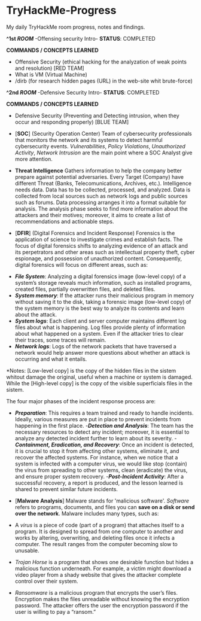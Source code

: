 # TryHackMe-Progress
My daily TryHackMe room progress, notes and findings. 

**^1st *ROOM*** -Offensing security Intro- 
**STATUS**: COMPLETED

**COMMANDS / CONCEPTS LEARNED**
- Offensive Security (ethical hacking for the analyzation of weak points and resolution) [RED TEAM]
- What is VM (Virtual Machine)
- /dirb (for research hidden pages (URL) in the web-site whit brute-force)


**^2nd *ROOM*** -Defensive Security Intro-
**STATUS**: COMPLETED

**COMMANDS / CONCEPTS LEARNED**
- Defensive Security (Preventing and Detecting intrusion, when they occur and responding properly) [BLUE TEAM]
  
- [**SOC**] (Security Operation Center)
  Team of cybersecurity professionals that monitors the network and its systems to detect harmful cybersecurity events. *Vulnerabilities*, *Policy Violations*, *Unauthorized Activity*, *Network Intrusion* are the main point where a SOC Analyst give more attention.
- **Threat Intelligence**
  Gathers information to help the company better prepare against potential adversaries. Every Target (Company) have different Threat (Banks, Telecomunications, Archives, etc.). Intelligence needs data. Data has to be collected, processed, and analyzed. Data is            collected  from local sources such as network logs and public sources such as forums. Data processing arranges it into a format suitable for analysis. The analysis phase seeks to find more information about the attackers and their motives; moreover, it aims to create   a list of recommendations and actionable steps.

- [**DFIR**] (Digital Forensics and Incident Response)
  Forensics is the application of science to investigate crimes and establish facts. The focus of digital forensics shifts to analyzing evidence of an attack and its perpetrators and other areas such as intellectual property theft, cyber espionage, and possession of      unauthorized content. Consequently, digital forensics will focus on different areas, such as:
+ **_File System_**: Analyzing a digital forensics image (low-level copy) of a system’s storage reveals much information, such as installed programs, created files, partially overwritten files, and deleted files.
+ **_System memory_**: If the attacker runs their malicious program in memory without saving it to the disk, taking a forensic image (low-level copy) of the system memory is the best way to analyze its contents and learn about the attack.
+ **_System logs_**: Each client and server computer maintains different log files about what is happening. Log files provide plenty of information about what happened on a system. Even if the attacker tries to clear their traces, some traces will remain.
+ **_Network logs_**: Logs of the network packets that have traversed a network would help answer more questions about whether an attack is occurring and what it entails.
  
*Notes: [Low-level copy] is the copy of the hidden files in the sistem whitout damage the original, useful when a machine or system is damaged. While the [High-level copy] is the copy of the visible superficials files in the sistem.

The four major phases of the incident response process are:

- **_Preparation_**: This requires a team trained and ready to handle incidents. Ideally, various measures are put in place to prevent incidents from happening in the first place.
-**_Detection and Analysis_**: The team has the necessary resources to detect any incident; moreover, it is essential to analyze any detected incident further to learn about its severity.
-**_Containment, Eradication, and Recovery_**: Once an incident is detected, it is crucial to stop it from affecting other systems, eliminate it, and recover the affected systems. For instance, when we notice that a system is infected with a computer virus, we would like stop (contain) the virus from spreading to other systems, clean (eradicate) the virus, and ensure proper system recovery.
-**_Post-Incident Activity_**: After a successful recovery, a report is produced, and the lesson learned is shared to prevent similar future incidents.

- [**Malware Analysis**]
  Malware stands for 'malicious software'. _Software_ refers to programs, documents, and files you can **save on a disk or send over the network**. Malware includes many types, such as:
- A *_virus_* is a piece of code (part of a program) that attaches itself to a program. It is designed to spread from one computer to another and works by altering, overwriting, and deleting files once it infects a computer. The result ranges from the computer becoming   slow to unusable.
  
- *_Trojan Horse_* is a program that shows one desirable function but hides a malicious function underneath. For example, a victim might download a video player from a shady website that gives the attacker complete control over their system.
  
- *_Ransomware_* is a malicious program that encrypts the user’s files. Encryption makes the files unreadable without knowing the encryption password. The attacker offers the user the encryption password if the user is willing to pay a “ransom.”

